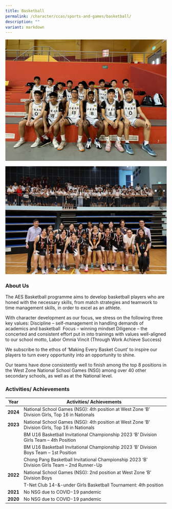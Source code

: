 ```yaml
---
title: Basketball
permalink: /character/ccas/sports-and-games/basketball/
description: ""
variant: markdown
---
```

![B Division Boys West Zone 2024](/images/B_Division_Boys_West_Zone_2024.jpg)

![B Division Girls West Zone 2024](/images/B_Division_Girls_West_Zone_2024.jpg)

### About Us

The AES Basketball programme aims to develop basketball players who are honed with the necessary skills, from match strategies and teamwork to time management skills, in order to excel as an athlete. 

With character development as our focus, we stress on the following three key values:
Discipline – self-management in handling demands of academics and basketball 
Focus – winning mindset
Diligence – the concerted and consistent effort put in into trainings with values well-aligned to our school motto, Labor Omnia Vincit (Through Work Achieve Success)

We subscribe to the ethos of ‘Making Every Basket Count’ to inspire our players to turn every opportunity into an opportunity to shine.

Our teams have done consistently well to finish among the top 8 positions in the West Zone National School Games (NSG) among over 40 other secondary schools, as well as at the National level.

### Activities/ Achievements



| Year| Activities/ Achievements | 
| -------- | -------- | 
| **2024**   |  National School Games (NSG): 4th position at West Zone ‘B’ Division Girls, Top 16 in Nationals   | 
| **2023**   |  National School Games (NSG): 4th position at West Zone ‘B’ Division Girls, Top 16 in Nationals   | 
|  |  BM U16 Basketball Invitational Championship 2023 ‘B’ Division Girls Team – 4th Position   | 
|  |  BM U16 Basketball Invitational Championship 2023 ‘B’ Division Boys Team – 1st Position   | 
|  |  Chong Pang Basketball Invitational Championship 2023 ‘B’ Division Girls Team – 2nd Runner-Up   | 
| **2022**   | National School Games (NSG): 2nd position at West Zone ‘B’ Division Boys  | 
|  |  T-Net Club 14-&-under Girls Basketball Tournament: 4th position  | 
| **2021**   |  No NSG due to COVID-19 pandemic  | 
| **2020**   |  No NSG due to COVID-19 pandemic  |
